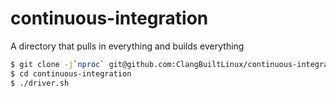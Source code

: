 # continuous-integration
A directory that pulls in everything and builds everything

```sh
$ git clone -j`nproc` git@github.com:ClangBuiltLinux/continuous-integration.git
$ cd continuous-integration
$ ./driver.sh
```
